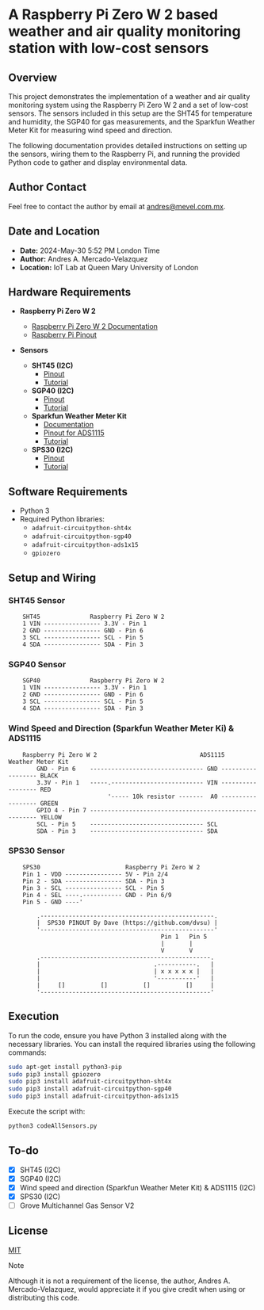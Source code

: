 # A Raspberry Pi Zero W 2 based weather and air quality monitoring station with low-cost sensors

## Overview

This project demonstrates the implementation of a weather and air quality monitoring system using the Raspberry Pi Zero W 2 and a set of low-cost sensors. The sensors included in this setup are the SHT45 for temperature and humidity, the SGP40 for gas measurements, and the Sparkfun Weather Meter Kit for measuring wind speed and direction.

The following documentation provides detailed instructions on setting up the sensors, wiring them to the Raspberry Pi, and running the provided Python code to gather and display environmental data.

## Author Contact

Feel free to contact the author by email at andres@mevel.com.mx.

## Date and Location

- **Date:** 2024-May-30 5:52 PM London Time
- **Author:** Andres A. Mercado-Velazquez
- **Location:** IoT Lab at Queen Mary University of London

## Hardware Requirements

- **Raspberry Pi Zero W 2**
  - [Raspberry Pi Zero W 2 Documentation](https://www.raspberrypi.com/products/raspberry-pi-zero-2-w/)
  - [Raspberry Pi Pinout](https://pinout.xyz)

- **Sensors**
  - **SHT45 (I2C)**
    - [Pinout](https://learn.adafruit.com/assets/99235)
    - [Tutorial](https://learn.adafruit.com/adafruit-sht40-temperature-humidity-sensor/python-circuitpython#python-computer-wiring-3082732)
  - **SGP40 (I2C)**
    - [Pinout](https://learn.adafruit.com/assets/98203)
    - [Tutorial](https://learn.adafruit.com/adafruit-sgp40/python-circuitpython#python-computer-wiring-3080640)
  - **Sparkfun Weather Meter Kit**
    - [Documentation](https://learn.sparkfun.com/tutorials/weather-meter-hookup-guide)
    - [Pinout for ADS1115](https://learn.adafruit.com/assets/112709)
    - [Tutorial](https://projects.raspberrypi.org/en/projects/build-your-own-weather-station/5)
  - **SPS30 (I2C)**
    - [Pinout](https://cdn.sparkfun.com/assets/2/d/2/a/6/Sensirion_SPS30_Particulate_Matter_Sensor_v0.9_D1__1_.pdf)
    - [Tutorial](https://github.com/dvsu/sps30/tree/main?tab=readme-ov-file#sensirion-sps30)


## Software Requirements

- Python 3
- Required Python libraries:
  - `adafruit-circuitpython-sht4x`
  - `adafruit-circuitpython-sgp40`
  - `adafruit-circuitpython-ads1x15`
  - `gpiozero`

## Setup and Wiring

### SHT45 Sensor
```
    SHT45              Raspberry Pi Zero W 2
    1 VIN ---------------- 3.3V - Pin 1
    2 GND ---------------- GND - Pin 6
    3 SCL ---------------- SCL - Pin 5
    4 SDA ---------------- SDA - Pin 3
```

### SGP40 Sensor
```
    SGP40              Raspberry Pi Zero W 2
    1 VIN ---------------- 3.3V - Pin 1
    2 GND ---------------- GND - Pin 6
    3 SCL ---------------- SCL - Pin 5
    4 SDA ---------------- SDA - Pin 3
```

### Wind Speed and Direction (Sparkfun Weather Meter Ki) & ADS1115
```
    Raspberry Pi Zero W 2                             ADS1115             Weather Meter Kit
        GND - Pin 6    -------------------------------- GND ------------------ BLACK
        3.3V - Pin 1   -----.-------------------------- VIN ------------------ RED
                            '----- 10k resistor -------  A0 ------------------ GREEN
        GPIO 4 - Pin 7 ------------------------------------------------------- YELLOW
        SCL - Pin 5    -------------------------------- SCL
        SDA - Pin 3    -------------------------------- SDA
```

### SPS30 Sensor
```
    SPS30                        Raspberry Pi Zero W 2
    Pin 1 - VDD ---------------- 5V - Pin 2/4
    Pin 2 - SDA ---------------- SDA - Pin 3
    Pin 3 - SCL ---------------- SCL - Pin 5
    Pin 4 - SEL ----.----------- GND - Pin 6/9
    Pin 5 - GND ----'

        .-------------------------------------------------.
        |  SPS30 PINOUT By Dave (https://github.com/dvsu) |
        '-------------------------------------------------'
                                           Pin 1   Pin 5
                                           |       |
                                           V       V
        .------------------------------------------------.
        |                                .-----------.   |
        |                                | x x x x x |   |
        |                                '-----------'   |
        |     []          []          []          []     |
        '------------------------------------------------'
```

## Execution
To run the code, ensure you have Python 3 installed along with the necessary libraries. You can install the required libraries using the following commands:

```bash
sudo apt-get install python3-pip
sudo pip3 install gpiozero
sudo pip3 install adafruit-circuitpython-sht4x
sudo pip3 install adafruit-circuitpython-sgp40
sudo pip3 install adafruit-circuitpython-ads1x15
```
Execute the script with:
```bash
python3 codeAllSensors.py
```

## To-do
- [x] SHT45 (I2C)
- [x] SGP40 (I2C)
- [x] Wind speed and direction (Sparkfun Weather Meter Kit) & ADS1115 (I2C)
- [x] SPS30 (I2C)
- [ ] Grove Multichannel Gas Sensor V2

## License
[MIT](https://choosealicense.com/licenses/mit/)

> [!NOTE]
> Although it is not a requirement of the license, the author, Andres A. Mercado-Velazquez, would appreciate it if you give credit when using or distributing this code.